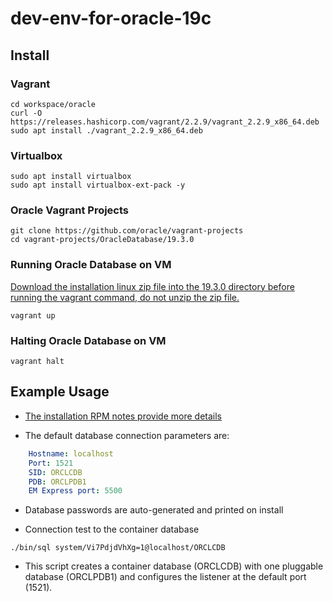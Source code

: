# dev-env-for-oracle-19c

## Install

### Vagrant
```shell
cd workspace/oracle
curl -O https://releases.hashicorp.com/vagrant/2.2.9/vagrant_2.2.9_x86_64.deb
sudo apt install ./vagrant_2.2.9_x86_64.deb
```

### Virtualbox
```shell
sudo apt install virtualbox
sudo apt install virtualbox-ext-pack -y
```

### Oracle Vagrant Projects
```shell
git clone https://github.com/oracle/vagrant-projects
cd vagrant-projects/OracleDatabase/19.3.0
```

### Running Oracle Database on VM

[Download the installation linux zip file into the 19.3.0 directory before running the vagrant command, do not unzip the zip file.](http://www.oracle.com/technetwork/database/enterprise-edition/downloads/index.html)

```shell
vagrant up
```

### Halting Oracle Database on VM

```shell
vagrant halt
```

## Example Usage

* [The installation RPM notes provide more details](https://docs.oracle.com/en/database/oracle/oracle-database/19/ladbi/running-rpm-packages-to-install-oracle-database.html#GUID-BB7C11E3-D385-4A2F-9EAF-75F4F0AACF02)

* The default database connection parameters are:

```yml
    Hostname: localhost
    Port: 1521
    SID: ORCLCDB
    PDB: ORCLPDB1
    EM Express port: 5500
```

* Database passwords are auto-generated and printed on install

* Connection test to the container database

```shell
./bin/sql system/Vi7PdjdVhXg=1@localhost/ORCLCDB
```

* This script creates a container database (ORCLCDB) with one pluggable database (ORCLPDB1) and configures the listener at the default port (1521). 

